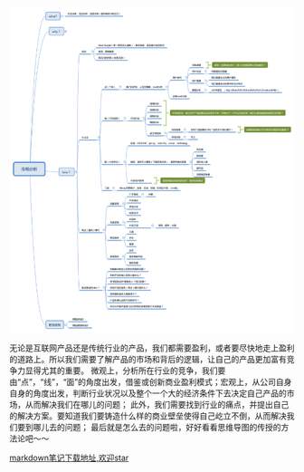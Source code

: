 ![](https://raw.githubusercontent.com/MrLeion/MarkdownPics/master/marketAnalysis/%E5%B8%82%E5%9C%BA%E5%88%86%E6%9E%90.png)

无论是互联网产品还是传统行业的产品，我们都需要盈利，或者要尽快地走上盈利的道路上。所以我们需要了解产品的市场和背后的逻辑，让自己的产品更加富有竞争力显得尤其的重要。
微观上，分析所在行业的竞争，我们要由“点”，“线”，“面”的角度出发，借鉴或创新商业盈利模式；宏观上，从公司自身自身的角度出发，判断行业状况以及整个一个大的经济条件下去决定自己产品的市场，从而解决我们在哪儿的问题；
此外，我们需要找到行业的痛点，并提出自己的解决方案。要知道我们要铸造什么样的商业壁垒使得自己屹立不倒，从而解决我们要到哪儿去的问题；
最后就是怎么去的问题啦，好好看看思维导图的传授的方法论吧～～

 [markdown笔记下载地址,欢迎star](https://github.com/MrLeion/PMXmind/blob/master/marketXmind/%E5%B8%82%E5%9C%BA%E5%88%86%E6%9E%90.xmind)

